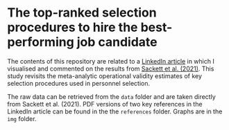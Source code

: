 # The top-ranked selection procedures to hire the best-performing job candidate
The contents of this repository are related to a [LinkedIn article](https://www.linkedin.com/pulse/top-ranked-selection-tools-hire-best-performing-louis-lippens) in which I visualised and commented on the results from [Sackett et al. (2021)](https://doi.org/10.1037/apl0000994). This study revisits the meta-analytic operational validity estimates of key selection procedures used in personnel selection.

The raw data can be retrieved from the `data` folder and are taken directly from Sackett et al. (2021). PDF versions of two key references in the LinkedIn article can be found in the the `references` folder. Graphs are in the `img` folder.